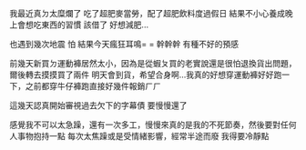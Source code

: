 我最近真ㄉ太糜爛了
吃了超肥麥當勞，配了超肥飲料度過假日
結果不小心養成晚上會想吃東西的習慣
該借了
好想減肥...

也遇到幾次地震
怕
結果今天瘋狂耳鳴= =
幹幹幹
有種不好的預感

前幾天新買ㄉ運動褲居然太小，因為是從蝦ㄆ買的老實說還是很怕退換貨出問題，爾後轉去摸摸買了兩件
明天會到貨，希望合身啊...我真的好想穿運動褲好好跑一下，之前都穿牛仔褲跑直接好幾件報銷ㄏㄏ

這幾天認真開始審視過去欠下的字幕債
要慢慢還了

感覺我不可以太急躁，還有一次多工，慢慢來真的是我的不死節奏，然後要對任何人事物抱持一點
每次太焦躁或是受情緒影響，經常半途而廢
我得要冷靜點
<!-- ##{"script":"<script async src='//busuanzi.ibruce.info/busuanzi/2.3/busuanzi.pure.mini.js'></script>"}## -->
<!-- ##{"script":"<script async src="//busuanzi.ibruce.info/busuanzi/2.3/busuanzi.pure.mini.js"></script>"}## -->
<!-- ##{"script":"<span id="busuanzi_container_site_pv">本頁訪問人次<span id="busuanzi_value_site_pv"></span>次</span></script>"}## -->